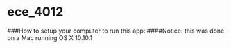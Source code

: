 # ece_4012

###How to setup your computer to run this app: 
####Notice: this was done on a Mac running OS X 10.10.1
